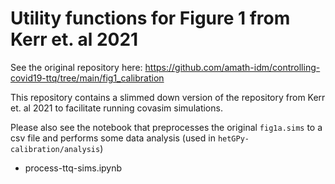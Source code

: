 # Utility functions for Figure 1 from Kerr et. al 2021

See the original repository here: https://github.com/amath-idm/controlling-covid19-ttq/tree/main/fig1_calibration

This repository contains a slimmed down version of the repository from Kerr et. al 2021 to facilitate running covasim simulations.

Please also see the notebook that preprocesses the original `fig1a.sims` to a csv file and performs some data analysis (used in `hetGPy-calibration/analysis`)
- process-ttq-sims.ipynb



